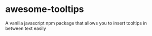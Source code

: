 # awesome-tooltips
A vanilla javascript npm package that allows you to insert tooltips in between text easily
